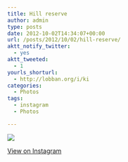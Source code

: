 ```yaml
---
title: Hill reserve
author: admin
type: posts
date: 2012-10-02T14:34:07+00:00
url: /posts/2012/10/02/hill-reserve/
aktt_notify_twitter:
  - yes
aktt_tweeted:
  - 1
yourls_shorturl:
  - http://lobban.org/i/ki
categories:
  - Photos
tags:
  - instagram
  - Photos

---
```

![][1]

[View on Instagram][2]

 [1]: http://lobban.org/wp-content/uploads/HLIC/b5e2638c5d8366c80933aa71b7ec0009.jpg
 [2]: http://instagr.am/p/QSCE3oqliI/